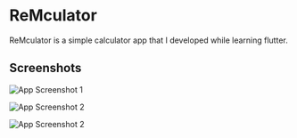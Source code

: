 
# ReMculator

ReMculator is a simple calculator app that I developed while learning flutter.


## Screenshots

![App Screenshot 1](https://user-images.githubusercontent.com/72401473/224348302-37545cfd-ccce-4b25-9234-b19ddfd53513.png)

![App Screenshot 2](https://user-images.githubusercontent.com/72401473/224348684-eefa0a79-affb-4aac-854e-669599df4d4c.png)

![App Screenshot 2](https://user-images.githubusercontent.com/72401473/224349860-2d12eca2-ac70-4c93-b003-f1d987e1e394.png)
